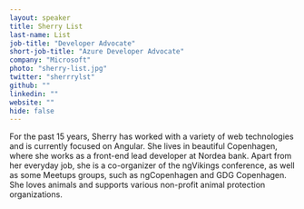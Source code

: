 ```yaml
---
layout: speaker
title: Sherry List
last-name: List
job-title: "Developer Advocate"
short-job-title: "Azure Developer Advocate"
company: "Microsoft"
photo: "sherry-list.jpg"
twitter: "sherrrylst"
github: ""
linkedin: ""
website: ""
hide: false
---
```


For the past 15 years, Sherry has worked with a variety of web technologies and is currently focused on Angular. She lives in beautiful Copenhagen, where she works as a front-end lead developer at Nordea bank. Apart from her everyday job, she is a co-organizer of the ngVikings conference, as well as some Meetups groups, such as ngCopenhagen and GDG Copenhagen. She loves animals and supports various non-profit animal protection organizations.